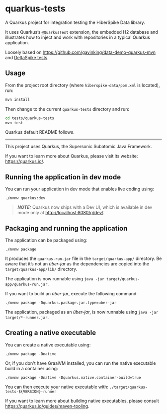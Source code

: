 # quarkus-tests

A Quarkus project for integration testing the HiberSpike Data library.

It uses Quarkus’s `@QuarkusTest` extension, the embedded H2 database and
illustrates how to inject and work with repositories in a typical Quarkus
application.

Loosely based on <https://github.com/gavinking/data-demo-quarkus-mvn> and
[DeltaSpike tests](https://github.com/apache/deltaspike/blob/master/deltaspike/modules/data/impl/src/test/java/org/apache/deltaspike/data/impl/handler/EntityRepositoryHandlerTest.java).

## Usage

From the project root directory (where `hiberspike-data/pom.xml` is located), run:

```sh
mvn install
```

Then change to the current `quarkus-tests` directory and run:

```sh
cd tests/quarkus-tests
mvn test
```

Quarkus default README follows.

---

This project uses Quarkus, the Supersonic Subatomic Java Framework.

If you want to learn more about Quarkus, please visit its website: <https://quarkus.io/>.

## Running the application in dev mode

You can run your application in dev mode that enables live coding using:

```shell script
./mvnw quarkus:dev
```

> **_NOTE:_**  Quarkus now ships with a Dev UI, which is available in dev mode only at <http://localhost:8080/q/dev/>.

## Packaging and running the application

The application can be packaged using:

```shell script
./mvnw package
```

It produces the `quarkus-run.jar` file in the `target/quarkus-app/` directory.
Be aware that it’s not an _über-jar_ as the dependencies are copied into the `target/quarkus-app/lib/` directory.

The application is now runnable using `java -jar target/quarkus-app/quarkus-run.jar`.

If you want to build an _über-jar_, execute the following command:

```shell script
./mvnw package -Dquarkus.package.jar.type=uber-jar
```

The application, packaged as an _über-jar_, is now runnable using `java -jar target/*-runner.jar`.

## Creating a native executable

You can create a native executable using:

```shell script
./mvnw package -Dnative
```

Or, if you don't have GraalVM installed, you can run the native executable build in a container using:

```shell script
./mvnw package -Dnative -Dquarkus.native.container-build=true
```

You can then execute your native executable with: `./target/quarkus-tests-${VERSION}-runner`

If you want to learn more about building native executables, please consult <https://quarkus.io/guides/maven-tooling>.
